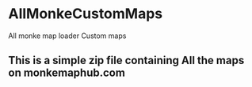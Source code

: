 # AllMonkeCustomMaps
All monke map loader Custom maps

## This is a simple zip file containing All the maps on monkemaphub.com
